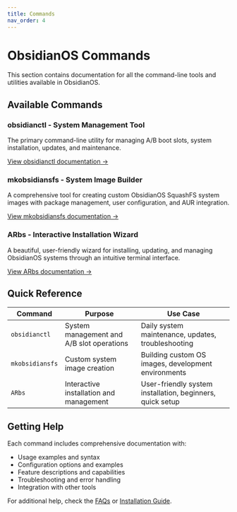 ```yaml
---
title: Commands
nav_order: 4
---
```

# ObsidianOS Commands

This section contains documentation for all the command-line tools and utilities available in ObsidianOS.

## Available Commands

### **obsidianctl** - System Management Tool
The primary command-line utility for managing A/B boot slots, system installation, updates, and maintenance.

[View obsidianctl documentation →](obsidianctl.html)

### **mkobsidiansfs** - System Image Builder
A comprehensive tool for creating custom ObsidianOS SquashFS system images with package management, user configuration, and AUR integration.

[View mkobsidiansfs documentation →](mkobsidiansfs.html)

### **ARbs** - Interactive Installation Wizard
A beautiful, user-friendly wizard for installing, updating, and managing ObsidianOS systems through an intuitive terminal interface.

[View ARbs documentation →](arbs.html)

## Quick Reference

| Command | Purpose | Use Case |
|---------|---------|----------|
| `obsidianctl` | System management and A/B slot operations | Daily system maintenance, updates, troubleshooting |
| `mkobsidiansfs` | Custom system image creation | Building custom OS images, development environments |
| `ARbs` | Interactive installation and management | User-friendly system installation, beginners, quick setup |

## Getting Help

Each command includes comprehensive documentation with:
- Usage examples and syntax
- Configuration options and examples
- Feature descriptions and capabilities
- Troubleshooting and error handling
- Integration with other tools

For additional help, check the [FAQs](faqs.html) or [Installation Guide](install.html).
